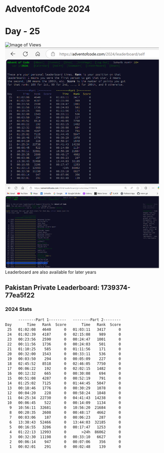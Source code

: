 # AdventofCode 2024
# Day - 25
![Image of Views](https://github.com/SohaibAamir28/AdventOfCode2024/2024-completed.png)
![Image of Views](https://github.com/SohaibAamir28/AdventOfCode2024/blob/main/2024/25/leadership-day-25-global.png)
![Image of Views](https://github.com/SohaibAamir28/AdventOfCode2024/blob/main/2024/25/leadership-day-25-pak.png)
Leaderboard are also available for later years
## Pakistan Private Leaderboard: 1739374-77ea5f22

### 2024 Stats
```
      --------Part 1--------   --------Part 2--------
Day       Time   Rank  Score       Time   Rank  Score
 25   01:02:08   4640      0   01:03:11   3417      0
 24   01:02:39   4187      0   02:15:08    989      0
 23   00:23:56   2590      0   00:24:47   1001      0
 22   00:11:56   1736      0   00:24:03    501      0
 21   01:10:25    585      0   01:11:56    171      0
 20   00:32:00   1543      0   00:33:11    536      0
 19   00:03:50    294      0   00:05:09    227      0
 18   02:45:52   8518      0   02:46:05   7750      0
 17   00:06:22    192      0   02:02:15   1482      0
 16   00:12:32    665      0   00:30:08    694      0
 15   00:51:08   4287      0   00:52:19    791      0
 14   01:25:02   7125      0   01:44:45   5047      0
 13   00:18:46   1776      0   00:30:29   1078      0
 12   00:04:20    228      0   00:58:24   1848      0
 11   04:25:34  22730      0   04:41:43  14238      0
 10   00:06:45    522      0   00:14:09   1134      0
  9   10:56:11  32681      0   10:56:20  21684      0
  8   00:20:35   2608      0   00:48:17   4662      0
  7   00:03:06    187      0   00:06:23    287      0
  6   13:38:43  52466      0   13:44:03  32185      0
  5   00:16:55   3206      0   00:17:47   1253      0
  4   01:22:13  12993      0       >24h  86062      0
  3   00:32:30  11198      0   00:33:10   6627      0
  2   00:06:14    947      0   00:07:06    356      0
  1   00:02:01    291      0   00:02:48    139      0
```

